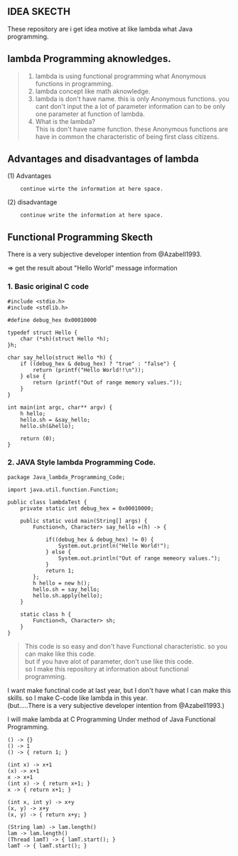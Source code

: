 ## IDEA SKECTH  
  
These repository are i get idea motive at like lambda what Java programming.  
  
## lambda Programming aknowledges.  
> 1. lambda is using functional programming what Anonymous functions in programming.  
> 2. lambda concept like math aknowledge.  
> 3. lambda is don't have name. this is only Anonymous functions. you cant don't input the a lot of parameter information can to be only one parameter at function of lambda.    
> 4. What is the lambda?   
    This is don't have name function. these Anonymous functions are have in common the characteristic of being first class citizens.  
  
## Advantages and disadvantages of lambda  
(1) Advantages   
```
    continue wirte the information at here space.  
```
(2) disadvantage  
```
    continue write the information at here space. 
```  
  
## Functional Programming Skecth  
There is a very subjective developer intention from @Azabell1993.  

=> get the result about "Hello World" message information

### 1. Basic original C code
```  
#include <stdio.h>
#include <stdlib.h>

#define debug_hex 0x00010000

typedef struct Hello {
    char (*sh)(struct Hello *h);
}h;

char say_hello(struct Hello *h) {
    if ((debug_hex & debug_hex) ? "true" : "false") {
        return (printf("Hello World!!\n"));
    } else {
        return (printf("Out of range memory values."));
    }
}

int main(int argc, char** argv) {
    h hello;
    hello.sh = &say_hello;
    hello.sh(&hello);

    return (0);
}
```    

### 2. JAVA Style lambda Programming Code.  
```
package Java_lambda_Programming_Code;

import java.util.function.Function;

public class lambdaTest {
	private static int debug_hex = 0x00010000;
	
	public static void main(String[] args) {
		Function<h, Character> say_hello =(h) -> {
			
			if((debug_hex & debug_hex) != 0) {
				System.out.println("Hello World!");
			} else {
				System.out.println("Out of range memeory values.");
			}
			return 1;
		};
        h hello = new h();
        hello.sh = say_hello;
        hello.sh.apply(hello);
	}
	
	static class h {
		Function<h, Character> sh;
	}
}
```  
  
> This code is so easy and don't have Functional characteristic. so you can make like this code.  
> but if you have alot of parameter, don't use like this code.  
> so I make this repository at information about functional programming.  
  
I want make functinal code at last year, but I don't have what I can make this skills. so I make C-code like lambda in this year.  
(but.....There is a very subjective developer intention from @Azabell1993.)  
  
I will make lambda at C Programming Under method of Java Functional Programming.  
```
() -> {}
() -> 1
() -> { return 1; }

(int x) -> x+1
(x) -> x+1
x -> x+1
(int x) -> { return x+1; }
x -> { return x+1; }

(int x, int y) -> x+y
(x, y) -> x+y
(x, y) -> { return x+y; }

(String lam) -> lam.length()
lam -> lam.length()
(Thread lamT) -> { lamT.start(); }
lamT -> { lamT.start(); }
```  
